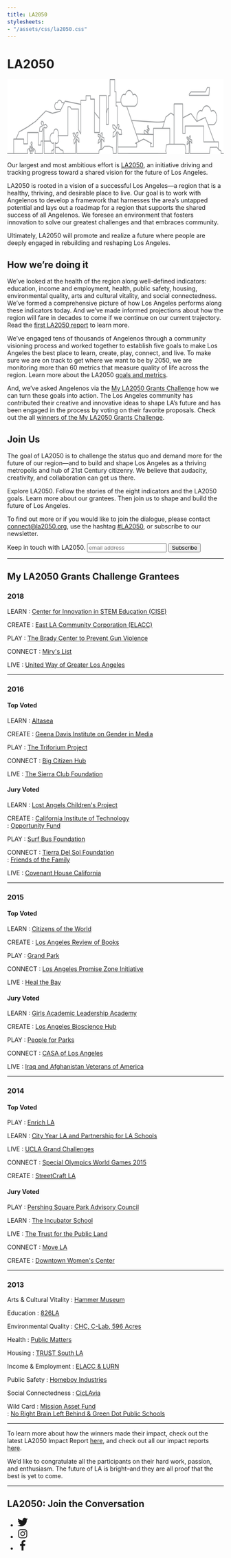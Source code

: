 ```yaml
---
title: LA2050
stylesheets:
- "/assets/css/la2050.css"
---
```


LA2050
===========


<div class="image"><img src="/assets/img/la-2050@x2.png" width="940" height="174" alt="" /></div>


Our largest and most ambitious effort is [LA2050](https://activation.la2050.org/), an initiative driving and tracking progress toward a shared vision for the future of Los Angeles.

LA2050 is rooted in a vision of a successful Los Angeles—a region that is a healthy, thriving, and desirable place to live. Our goal is to work with Angelenos to develop a framework that harnesses the area’s untapped potential and lays out a roadmap for a region that supports the shared success of all Angelenos. We foresee an environment that fosters innovation to solve our greatest challenges and that embraces community.

Ultimately, LA2050 will promote and realize a future where people are deeply engaged in rebuilding and reshaping Los Angeles.

How we’re doing it
-----------

We’ve looked at the health of the region along well-defined indicators: education, income and employment, health, public safety, housing, environmental quality, arts and cultural vitality, and social connectedness. We’ve formed a comprehensive picture of how Los Angeles performs along these indicators today. And we’ve made informed projections about how the region will fare in decades to come if we continue on our current trajectory. Read the [first LA2050 report](http://la2050.s3-us-west-1.amazonaws.com/reports/3/pdfs/updated_original_la2050_report.pdf?1441226440) to learn more.

We’ve engaged tens of thousands of Angelenos through a community visioning process and worked together to establish five goals to make Los Angeles the best place to learn, create, play, connect, and live. To make sure we are on track to get where we want to be by 2050, we are monitoring more than 60 metrics that measure quality of life across the region. Learn more about the LA2050 [goals and metrics](http://la2050.s3-us-west-1.amazonaws.com/reports/1/pdfs/vision_for_a_successful_los_angeles.pdf?1441226432).

And, we’ve asked Angelenos via the [My LA2050 Grants Challenge](https://activation.la2050.org/) how we can turn these goals into action. The Los Angeles community has contributed their creative and innovative ideas to shape LA’s future and has been engaged in the process by voting on their favorite proposals. Check out the all [winners of the My LA2050 Grants Challenge](https://www.la2050.org/grantees).

Join Us
-----------

The goal of LA2050 is to challenge the status quo and demand more for the future of our region—and to build and shape Los Angeles as a thriving metropolis and hub of 21st Century citizenry. We believe that audacity, creativity, and collaboration can get us there.

Explore LA2050. Follow the stories of the eight indicators and the LA2050 goals. Learn more about our grantees. Then join us to shape and build the future of Los Angeles.

To find out more or if you would like to join the dialogue, please contact [connect@la2050.org](mailto:connect@la2050.org), use the hashtag [#LA2050](http://www.twitter.com/#LA2050), or subscribe to our newsletter.

<!-- Begin MailChimp Signup Form -->
<form action="https://goldhirshfoundation.us6.list-manage.com/subscribe/post?u=81b6d7b4efb839b992bf7ae72&amp;id=b16f498212" method="post" id="mc-embedded-subscribe-form" name="mc-embedded-subscribe-form" class="validate" target="_blank" novalidate>
  <label for="mce-EMAIL">Keep in touch with LA2050.</label>
  <input type="email" value="" name="EMAIL" class="email" id="mce-EMAIL" placeholder="email address" required>
  <button type="submit" value="Subscribe" name="subscribe" id="mc-embedded-subscribe" class="button">
    Subscribe
  </button>
</form>
<!--End mc_embed_signup-->



* * * * * * * * * * * * * * * * * * * * * * * * * * * *



My LA2050 Grants Challenge Grantees
-----------

### 2018 ###

LEARN
: [Center for Innovation in STEM Education (CISE)](https://activation.la2050.org/learn/center-for-innovation-in-stem-education-cise/)  

CREATE
: [East LA Community Corporation (ELACC)](https://activation.la2050.org/create/east-la-community-corporation-elacc/)  

PLAY
: [The Brady Center to Prevent Gun Violence](https://activation.la2050.org/play/the-brady-center-to-prevent-gun-violence/)  

CONNECT
: [Miry's List](https://activation.la2050.org/connect/mirys-list/)  

LIVE
: [United Way of Greater Los Angeles](https://activation.la2050.org/live/united-way-of-greater-los-angeles/) 



* * * * * * * * * * * * * * * * * * * * * * * * * * * * 



### 2016 ###

#### Top Voted ####

LEARN
: [Altasea](http://challenge.la2050.org/entry/altasea-where-stem-meets-the-ocean/)  

CREATE
: [Geena Davis Institute on Gender in Media](http://challenge.la2050.org/entry/if-she-can-see-it-she-can-be-it-empowering-girls-creating-a-gender-balanced-media-landscape-)  

PLAY
: [The Triforium Project](http://challenge.la2050.org/entry/restoring-and-reimagining-the-worlds-first-polyphonoptic-sculpture-in-downtown-los-angeles)  

CONNECT
: [Big Citizen Hub](http://challenge.la2050.org/entry/big-citizen-hub-building-a-pipeline-of-social-change-makers-via-leadership-and-community-service)  

LIVE
: [The Sierra Club Foundation](http://challenge.la2050.org/entry/the-future-is-bright-a-clean-energy-future-for-la)  

#### Jury Voted ####

LEARN
: [Lost Angels Children's Project](http://challenge.la2050.org/entry/skills-development-creative-expression-and-team-building-through-classic-car-restoration)  

CREATE
: [California Institute of Technology](http://challenge.la2050.org/entry/cleantech-2-edtech-la-schools-save-energy-as-students-and-startups-implement-cleantech-innovations)  
: [Opportunity Fund](http://challenge.la2050.org/entry/catalyzing-community-partnerships-to-create-economic-mobility-for-las-underserved-entrepreneurs)  

PLAY
: [Surf Bus Foundation](http://challenge.la2050.org/entry/theraputic-ocean-engagement-surfing-toes-as-in-on-the-nose)  

CONNECT
: [Tierra Del Sol Foundation](http://challenge.la2050.org/entry/pathways-to-employment-through-professional-volunteerism)  
: [Friends of the Family](http://challenge.la2050.org/entry/the-man2man-project-preventing-boys-from-becoming-dads-too-early-and-helping-teen-dads-to-step-up)  

LIVE
: [Covenant House California](http://challenge.la2050.org/entry/the-precise-barber-college)  



* * * * * * * * * * * * * * * * * * * * * * * * * * * *



### 2015 ###

#### Top Voted ####

LEARN
: [Citizens of the World](http://maker.good.is/myla2050learn2015/projects/CITIZENSOFTHEWORLD.html)  

CREATE
: [Los Angeles Review of Books](http://myla2050create2015.maker.good.is/projects/LARB)  

PLAY
: [Grand Park](http://myla2050play2015.maker.good.is/projects/acoolergrandpark)  

CONNECT
: [Los Angeles Promise Zone Initiative](http://myla2050connect2015.maker.good.is/projects/Young_Ethnographers)  

LIVE
: [Heal the Bay](http://myla2050live2015.maker.good.is/projects/DroppingKnowledgeLA)  

#### Jury Voted ####

LEARN
: [Girls Academic Leadership Academy](http://myla2050learn2015.maker.good.is/projects/GALA2015)  

CREATE
: [Los Angeles Bioscience Hub](http://myla2050create2015.maker.good.is/projects/BiotechLeaders)  

PLAY
: [People for Parks](http://myla2050play2015.maker.good.is/projects/peopleforparks)  

CONNECT
: [CASA of Los Angeles](http://myla2050connect2015.maker.good.is/projects/casalosangeles)  

LIVE
: [Iraq and Afghanistan Veterans of America](http://myla2050live2015.maker.good.is/projects/vetsrisingLA)



* * * * * * * * * * * * * * * * * * * * * * * * * * * *



### 2014 ###

#### Top Voted ####

PLAY
: [Enrich LA](http://maker.good.is/myLA2050play/projects/enrichla.html)  

LEARN
: [City Year LA and Partnership for LA Schools](http://maker.good.is/myLA2050learn/projects/CYLAPLAS.html)  

LIVE
: [UCLA Grand Challenges](http://maker.good.is/myLA2050live/projects/UCLAHotterLA.html)  

CONNECT
: [Special Olympics World Games 2015](http://maker.good.is/myLA2050connect/projects/LA2015.html)  

CREATE
: [StreetCraft LA](http://maker.good.is/myLA2050create/projects/streetcraftla.html)  

#### Jury Voted ####

PLAY
: [Pershing Square Park Advisory Council](http://maker.good.is/myLA2050play/projects/KidsplayatPS.html)  

LEARN
: [The Incubator School](http://maker.good.is/myLA2050learn/projects/incubator.html)  

LIVE
: [The Trust for the Public Land](http://maker.good.is/myLA2050live/projects/GreenOurAlleys.html)  

CONNECT
: [Move LA](http://maker.good.is/myLA2050connect/projects/MoveLA.html)  

CREATE
: [Downtown Women's Center](http://maker.good.is/myLA2050create/projects/DTwomenscenter.html)



* * * * * * * * * * * * * * * * * * * * * * * * * * * *



### 2013 ###

Arts & Cultural Vitality
: [Hammer Museum](http://maker.good.is/myla2050/projects/Hammer_Museum.html)  

Education
: [826LA](http://maker.good.is/myla2050/projects/826LA.html)  

Environmental Quality
: [CHC, C-Lab, 596 Acres](http://maker.good.is/myla2050/projects/LAOpenAcres.html)  

Health
: [Public Matters](http://maker.good.is/myla2050/projects/MARKETMAKEOVERS.html)  

Housing
: [TRUST South LA](http://maker.good.is/myla2050/projects/TRUSTSouthLA2050.html)  

Income & Employment
: [ELACC & LURN](http://maker.good.is/myla2050/projects/streetvendors.html)  

Public Safety
: [Homeboy Industries](http://maker.good.is/myla2050/projects/homeboyindustries.html)  

Social Connectedness
: [CicLAvia](http://maker.good.is/myla2050/projects/CicLAvia.html)  

Wild Card
: [Mission Asset Fund](http://maker.good.is/myla2050/projects/LendingCircles.html)  
: [No Right Brain Left Behind & Green Dot Public Schools](http://maker.good.is/myla2050/projects/salamanderproject.html)



* * * * * * * * * * * * * * * * * * * * * * * * * * * *



To learn more about how the winners made their impact, check out the latest LA2050 Impact Report [here](http://la2050.s3-us-west-1.amazonaws.com/reports/11/pdfs/ImpactReport_2015.pdf?1508262767), and check out all our impact reports [here](https://www.la2050.org/reports).

We’d like to congratulate all the participants on their hard work, passion, and enthusiasm. The future of LA is bright–and they are all proof that the best is yet to come.



* * * * * * * * * * * * * * * * * * * * * * * * * * * *



## LA2050: Join the Conversation

<ul class="social-links">
  <li>
    <a href="https://twitter.com/LA2050">
      <svg width="24" height="24" xmlns="http://www.w3.org/2000/svg" viewBox="0 0 512 512">
        <title>Twitter</title>
        <switch>
          <path fill="currentColor" d="M459.37 151.716c.325 4.548.325 9.097.325 13.645 0 138.72-105.583 298.558-298.558 298.558-59.452 0-114.68-17.219-161.137-47.106 8.447.974 16.568 1.299 25.34 1.299 49.055 0 94.213-16.568 130.274-44.832-46.132-.975-84.792-31.188-98.112-72.772 6.498.974 12.995 1.624 19.818 1.624 9.421 0 18.843-1.3 27.614-3.573-48.081-9.747-84.143-51.98-84.143-102.985v-1.299c13.969 7.797 30.214 12.67 47.431 13.319-28.264-18.843-46.781-51.005-46.781-87.391 0-19.492 5.197-37.36 14.294-52.954 51.655 63.675 129.3 105.258 216.365 109.807-1.624-7.797-2.599-15.918-2.599-24.04 0-57.828 46.782-104.934 104.934-104.934 30.213 0 57.502 12.67 76.67 33.137 23.715-4.548 46.456-13.32 66.599-25.34-7.798 24.366-24.366 44.833-46.132 57.827 21.117-2.273 41.584-8.122 60.426-16.243-14.292 20.791-32.161 39.308-52.628 54.253z" class=""></path>
          <foreignObject>Twitter</foreignObject>
        </switch>
      </svg>
    </a>
  </li>
  <li>
    <a href="https://instagram.com/la2050">
      <svg width="24" height="24" xmlns="http://www.w3.org/2000/svg" viewBox="0 0 448 512">
        <title>Instagram</title>
        <switch>
          <path fill="currentColor" d="M224.1 141c-63.6 0-114.9 51.3-114.9 114.9s51.3 114.9 114.9 114.9S339 319.5 339 255.9 287.7 141 224.1 141zm0 189.6c-41.1 0-74.7-33.5-74.7-74.7s33.5-74.7 74.7-74.7 74.7 33.5 74.7 74.7-33.6 74.7-74.7 74.7zm146.4-194.3c0 14.9-12 26.8-26.8 26.8-14.9 0-26.8-12-26.8-26.8s12-26.8 26.8-26.8 26.8 12 26.8 26.8zm76.1 27.2c-1.7-35.9-9.9-67.7-36.2-93.9-26.2-26.2-58-34.4-93.9-36.2-37-2.1-147.9-2.1-184.9 0-35.8 1.7-67.6 9.9-93.9 36.1s-34.4 58-36.2 93.9c-2.1 37-2.1 147.9 0 184.9 1.7 35.9 9.9 67.7 36.2 93.9s58 34.4 93.9 36.2c37 2.1 147.9 2.1 184.9 0 35.9-1.7 67.7-9.9 93.9-36.2 26.2-26.2 34.4-58 36.2-93.9 2.1-37 2.1-147.8 0-184.8zM398.8 388c-7.8 19.6-22.9 34.7-42.6 42.6-29.5 11.7-99.5 9-132.1 9s-102.7 2.6-132.1-9c-19.6-7.8-34.7-22.9-42.6-42.6-11.7-29.5-9-99.5-9-132.1s-2.6-102.7 9-132.1c7.8-19.6 22.9-34.7 42.6-42.6 29.5-11.7 99.5-9 132.1-9s102.7-2.6 132.1 9c19.6 7.8 34.7 22.9 42.6 42.6 11.7 29.5 9 99.5 9 132.1s2.7 102.7-9 132.1z" class=""></path>
          <foreignObject>Instagram</foreignObject>
        </switch>
      </svg>
    </a>
  </li>
  <li>
    <a href="https://www.facebook.com/LA2050">
      <svg width="24" height="24" xmlns="http://www.w3.org/2000/svg" viewBox="0 0 264 512">
        <title>Facebook</title>
        <switch>
          <path fill="currentColor" d="M76.7 512V283H0v-91h76.7v-71.7C76.7 42.4 124.3 0 193.8 0c33.3 0 61.9 2.5 70.2 3.6V85h-48.2c-37.8 0-45.1 18-45.1 44.3V192H256l-11.7 91h-73.6v229" class=""></path>
          <foreignObject>Facebook</foreignObject>
        </switch>
      </svg>
    </a>
  </li>
</ul>
